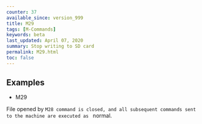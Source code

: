 ```yaml
---
counter: 37
available_since: version_999
title: M29
tags: [M-Commands] 
keywords: beta 
last_updated: April 07, 2020 
summary: Stop writing to SD card 
permalink: M29.html
toc: false 
---
```



## Examples

* M29

File opened by ` M28 command is closed, and all subsequent commands sent to the machine are executed as  ` normal.


